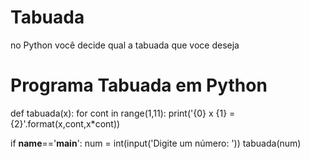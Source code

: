 # Tabuada
no Python você decide qual a tabuada que voce deseja 
# Programa Tabuada em Python
def tabuada(x):
    for cont in range(1,11):
        print('{0} x {1} = {2}'.format(x,cont,x*cont))

if __name__=='__main__':
    num = int(input('Digite um número: '))
    tabuada(num)

